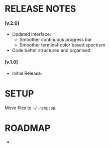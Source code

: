 # RELEASE NOTES

#### [v.2.0]
* Updated interface:
  * Smoother continuous progress bar
  * Smoother terminal-color based spectrum
* Code better structured and organised   

#### [v.1.0]
* Initial Release.

# SETUP

Move files to `~/.ncmpcpp`. 

# ROADMAP 
-
